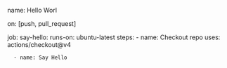 name: Hello Worl

on: [push, pull_request]

job:
  say-hello:
    runs-on: ubuntu-latest
    steps:
      - name: Checkout repo
        uses: actions/checkout@v4

      - name: Say Hello

